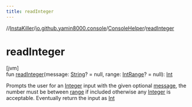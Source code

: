 ```yaml
---
title: readInteger
---
```

//[InstaKiller](../../../index.html)/[io.github.yamin8000.console](../index.html)/[ConsoleHelper](index.html)/[readInteger](read-integer.html)



# readInteger



[jvm]\
fun [readInteger](read-integer.html)(message: [String](https://kotlinlang.org/api/latest/jvm/stdlib/kotlin/-string/index.html)? = null, range: [IntRange](https://kotlinlang.org/api/latest/jvm/stdlib/kotlin.ranges/-int-range/index.html)? = null): [Int](https://kotlinlang.org/api/latest/jvm/stdlib/kotlin/-int/index.html)



Prompts the user for an [Integer](https://docs.oracle.com/javase/8/docs/api/java/lang/Integer.html) input with the given optional [message](read-integer.html), the number must be between [range](read-integer.html) if included otherwise any [Integer](https://docs.oracle.com/javase/8/docs/api/java/lang/Integer.html) is acceptable. Eventually return the input as [Int](https://kotlinlang.org/api/latest/jvm/stdlib/kotlin/-int/index.html)




